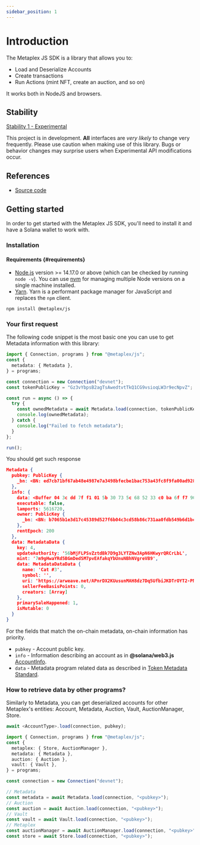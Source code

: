 ```yaml
---
sidebar_position: 1
---
```


# Introduction

The Metaplex JS SDK is a library that allows you to:

- Load and Deserialize Accounts
- Create transactions
- Run Actions (mint NFT, create an auction, and so on)

It works both in NodeJS and browsers.

## Stability

[Stability 1 - Experimental](/stability)

This project is in development. **All** interfaces are _very likely_ to change very frequently. Please use caution when making use of this library. Bugs or behavior changes may surprise users when Experimental API modifications occur.

## References

- [Source code][github]

## Getting started

In order to get started with the Metaplex JS SDK, you'll need to install it and have a Solana wallet to work with.

### Installation

#### Requirements {#requirements}

- [Node.js](https://nodejs.org/en/download/) version >= 14.17.0 or above (which can be checked by running `node -v`). You can use [nvm](https://github.com/nvm-sh/nvm) for managing multiple Node versions on a single machine installed.
- [Yarn](https://yarnpkg.com/en/). Yarn is a performant package manager for JavaScript and replaces the `npm` client.

```sh
npm install @metaplex/js
```

### Your first request

The following code snippet is the most basic one you can use to get Metadata information with this library:

```ts
import { Connection, programs } from "@metaplex/js";
const {
  metadata: { Metadata },
} = programs;

const connection = new Connection("devnet");
const tokenPublicKey = "Gz3vYbpsB2agTsAwedtvtTkQ1CG9vsioqLW3r9ecNpvZ";

const run = async () => {
  try {
    const ownedMetadata = await Metadata.load(connection, tokenPublicKey);
    console.log(ownedMetadata);
  } catch {
    console.log("Failed to fetch metadata");
  }
};

run();
```

You should get such response

```json
Metadata {
  pubkey: PublicKey {
    _bn: <BN: ed7cb71bf67ab48e4987e7a3498bfecbe1bac753a43fc8f9fa00ad9289bb78d6>
  },
  info: {
    data: <Buffer 04 3c dd 7f f1 01 5b 30 73 5c 68 52 33 c0 ba 6f f7 90 d7 32 cc ff 87 9f 82 87 2b 6c d1 9a 06 18 0b 64 75 7d 20 c2 d3 ff bc c6 c5 be f5 24 7b 26 8e d5 ... 629 more bytes>,
    executable: false,
    lamports: 5616720,
    owner: PublicKey {
      _bn: <BN: b7065b1e3d17c45389d527f6b04c3cd58b86c731aa0fdb549b6d1bc03f82946>
    },
    rentEpoch: 200
  },
  data: MetadataData {
    key: 4,
    updateAuthority: '56bMjFLPSvZztdBk7D9g3LYTZNw3ApN6HKwyrQRCrLbL',
    mint: '7m9gHwaYRd5BGmDedSM7pvEAfakqYbUnuNBhNVgreVB9',
    data: MetadataDataData {
      name: 'Cat #3',
      symbol: '',
      uri: 'https://arweave.net/APnrDX2KUusunMAH8dz7Dq5UfbiJKDTrOYT2-PNMuDw',
      sellerFeeBasisPoints: 0,
      creators: [Array]
    },
    primarySaleHappened: 1,
    isMutable: 0
  }
}
```

For the fields that match the on-chain metadata, on-chain information has priority.

- `pubkey` - Account public key.
- `info` - Information describing an account as in **@solana/web3.js** [AccountInfo](https://solana-labs.github.io/solana-web3.js/modules.html#AccountInfo).
- `data` - Metadata program related data as described in [Token Metadata Standard](/programs/token-metadata/token-standard).

### How to retrieve data by other programs?

Similarly to Metadata, you can get deserialized accounts for other Metaplex's entities: Account, Metadata, Auction, Vault, AuctionManager, Store.

```ts
await <AccountType>.load(connection, pubkey);
```

```ts
import { Connection, programs } from "@metaplex/js";
const {
  metaplex: { Store, AuctionManager },
  metadata: { Metadata },
  auction: { Auction },
  vault: { Vault },
} = programs;

const connection = new Connection("devnet");

// Metadata
const metadata = await Metadata.load(connection, "<pubkey>");
// Auction
const auction = await Auction.load(connection, "<pubkey>");
// Vault
const vault = await Vault.load(connection, "<pubkey>");
// Metaplex
const auctionManager = await AuctionManager.load(connection, "<pubkey>");
const store = await Store.load(connection, "<pubkey>");
```

[github]: https://github.com/metaplex-foundation/js
